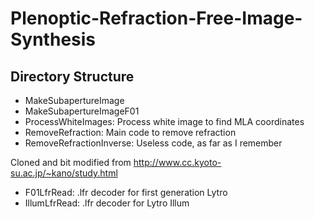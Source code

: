 # Plenoptic-Refraction-Free-Image-Synthesis

## Directory Structure
- MakeSubapertureImage
- MakeSubapertureImageF01
- ProcessWhiteImages: Process white image to find MLA coordinates
- RemoveRefraction: Main code to remove refraction
- RemoveRefractionInverse: Useless code, as far as I remember

Cloned and bit modified from http://www.cc.kyoto-su.ac.jp/~kano/study.html
- F01LfrRead: .lfr decoder for first generation Lytro
- IllumLfrRead: .lfr decoder for Lytro Illum

